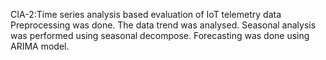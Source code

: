 CIA-2:Time series analysis based evaluation of IoT telemetry data
Preprocessing was done. The data trend was analysed. Seasonal analysis was performed using seasonal decompose. Forecasting was done using ARIMA model.

